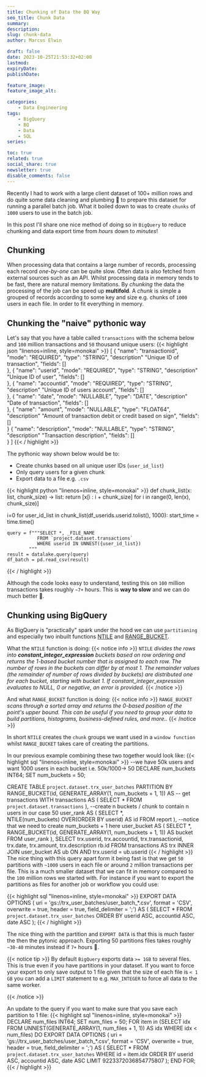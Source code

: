 ```yaml
---
title: Chunking of Data the BQ Way
seo_title: Chunk Data
summary: 
description: 
slug: chunk-data
author: Marcus Elwin

draft: false
date: 2023-10-25T21:53:32+02:00
lastmod: 
expiryDate: 
publishDate: 

feature_image: 
feature_image_alt: 

categories:
    - Data Engineering
tags:
    - BigQuery
    - BQ
    - Data
    - SQL
series:

toc: true
related: true
social_share: true
newsletter: true
disable_comments: false
---
```


Recently I had to work with a large client dataset of 100+ million rows and do quite some data cleaning and plumbing :wrench: to prepare this dataset for running a parallel batch job. What it boiled down to was to create `chunks` of `1000` users to use in the batch job. 

In this post I'll share one nice method of doing so in `BigQuery` to reduce chunking and data export time from *hours* down to *minutes*!

## Chunking 
When processing data that contains a large number of records, processing each record *one-by-one* can be quite slow. Often data is also fetched from external sources such as an API. Whilst processing data in memory tends to be fast, there are natural memory limitations. By *chunking* the data the processing of the job can be speed up **multifold**. A *chunk* is simple a grouped of records according to some key and size e.g. chunks of `1000` users in each file. In order to fit everything in memory.

## Chunking the "naive" pythonic way
Let's say that you have a table called `transactions` with the schema below and `100` million transactions and `50` thousand unique users:
{{< highlight json "linenos=inline, style=monokai" >}}
[
    {
    "name": "transactionid",
    "mode": "REQUIRED",
    "type": "STRING",
    "description" "Unique ID of transaction",
    "fields": []    
    },
    {
    "name": "userid",
    "mode": "REQUIRED",
    "type": "STRING",
    "description" "Unique ID of user",
    "fields": []    
    },
    {
    "name": "accountid",
    "mode": "REQUIRED",
    "type": "STRING",
    "description" "Unique ID of users account",
    "fields": []    
    },
    {
    "name": "date",
    "mode": "NULLABLE",
    "type": "DATE",
    "description" "Date of transaction",
    "fields": []    
    },
    {
    "name": "amount",
    "mode": "NULLABLE",
    "type": "FLOAT64",
    "description" "Amount of transaction debit or credit based on sign",
    "fields": []    
    }
    {
    "name": "description",
    "mode": "NULLABLE",
    "type": "STRING",
    "description" "Transaction description",
    "fields": []    
    }
]
{{< / highlight >}}

The pythonic way shown below would be to:
* Create chunks based on all unique user IDs (`user_id_list`)
* Only query users for a given chunk
* Export data to a file e.g. `.csv`

{{< highlight python "linenos=inline, style=monokai" >}}
def chunk_list(x: list, chunk_size) -> list:
    return [x[i : i + chunk_size] for i in range(0, len(x), chunk_size)]

i=0
for user_id_list in chunk_list(df_userids.userid.tolist(), 1000):
    start_time = time.time()

    query = f"""SELECT *, _FILE_NAME 
               FROM `project.dataset.transactions`
               WHERE userid IN UNNEST({user_id_list})
            """
    result = datalake.query(query)
    df_batch = pd.read_csv(result)
{{< / highlight >}}

Although the code looks easy to understand, testing this on `100` million transactions takes roughly `~7+` hours. This is **way to slow** and we can do much better :brain:.

## Chunking using BigQuery
As BigQuery is "practically" spark under the hood we can use `partitioning` and especially two inbuilt functions [NTILE](https://cloud.google.com/bigquery/docs/reference/standard-sql/numbering_functions#ntile) and [RANGE_BUCKET](https://cloud.google.com/bigquery/docs/reference/standard-sql/mathematical_functions#range_bucket).

What the `NTILE` function is doing:
{{< notice info >}} 
`NTILE` *divides the rows into **constant_integer_expression** buckets based on row ordering and returns the 1-based bucket number that is assigned to each row. The number of rows in the buckets can differ by at most 1. The remainder values (the remainder of number of rows divided by buckets) are distributed one for each bucket, starting with bucket 1. If constant_integer_expression evaluates to NULL, 0 or negative, an error is provided.*
{{< /notice >}}

And what `RANGE_BUCKET` function is doing:
{{< notice info >}} 
`RANGE_BUCKET` *scans through a sorted array and returns the 0-based position of the point's upper bound. This can be useful if you need to group your data to build partitions, histograms, business-defined rules, and more..*
{{< /notice >}}

In short `NTILE` creates the `chunk` groups we want used in a `window function` whilst `RANGE_BUCKET` takes care of creating the partitions. 

In our previous example combining these two together would look like:
{{< highlight sql "linenos=inline, style=monokai" >}}
--we have 50k users and want 1000 users in each bucket i.e. 50k/1000-> 50
DECLARE num_buckets INT64;
SET num_buckets = 50;

CREATE TABLE `project.dataset.trx_user_batches`
PARTITION BY RANGE_BUCKET(id, GENERATE_ARRAY(1, num_buckets + 1, 1)) AS 
-- get transactions
WITH transactions AS (
SELECT *
FROM 
    `project.dataset.transactions`
),
--create n buckets / chunk to contain n users in our case 50
user_rank AS (
SELECT 
  *,  
  NTILE(num_buckets) OVER(ORDER BY userid) AS id
FROM report
),
--notice that we need to create num_buckets + 1 here
user_bucket AS (
SELECT
  *,
  RANGE_BUCKET(id, GENERATE_ARRAY(1, num_buckets + 1, 1)) AS bucket
FROM 
  user_rank
),
SELECT
  trx.userid,
  trx.accountid,
  trx.transactionid,
  trx.date,
  trx.amount,
  trx.description
  rb.id
FROM 
  transactions AS trx
INNER JOIN
  user_bucket AS ub
ON
  AND trx.userid = ub.userid
{{< / highlight >}}
The nice thing with this query apart form it being fast is that we get `50` partitions with `~1000` users in each file or around `2` million transactions per file. This is a much smaller dataset that we can fit in memory compared to the `100` million rows we started with. For instance if you want to export the partitions as files for another job or workflow you could use:

{{< highlight sql "linenos=inline, style=monokai" >}}
EXPORT DATA
  OPTIONS (
    uri = 'gs://trx_user_batches/user_batch_*.csv',
    format = 'CSV',
    overwrite = true,
    header = true,
    field_delimiter = ';')
AS (
SELECT
  *
FROM 
  `project.dataset.trx_user_batches` 
ORDER BY
  userid ASC,
  accountid ASC,
  date ASC
);
{{< / highlight >}}

The nice thing with the partition and `EXPORT DATA` is that this is much faster the then the pytonic approach. Exporting 50 partitions files takes roughly `~30-40` minutes instead if `7+` hours :rocket:.

{{< notice tip >}} 
By default `BigQuery` exports data `>= 1GB` to several files. This is true even if you have partitions in your dataset. If you want to force your export to only save output to 1 file given that the size of each file is `< 1 GB` you can add a `LIMIT` statement to e.g. `MAX_INTEGER` to force all data to the same worker.

{{< /notice >}}

An update to the query if you want to make sure that you save each partition to 1 file:
{{< highlight sql "linenos=inline, style=monokai" >}}
DECLARE num_files INT64;
SET num_files = 50;
FOR item in (SELECT idx FROM UNNEST(GENERATE_ARRAY(1, num_files + 1, 1)) AS idx WHERE idx < num_files)
DO
EXPORT DATA
  OPTIONS (
    uri = 'gs://trx_user_batches/user_batch_*.csv',
    format = 'CSV',
    overwrite = true,
    header = true,
    field_delimiter = ';')
AS (
SELECT
  *
FROM 
  `project.dataset.trx_user_batches` 
WHERE
    id = item.idx
ORDER BY
  userid ASC,
  accountid ASC,
  date ASC
LIMIT
    9223372036854775807
);
END FOR;
{{< / highlight >}}